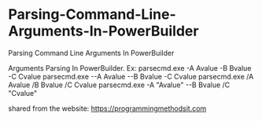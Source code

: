 # Parsing-Command-Line-Arguments-In-PowerBuilder
Parsing Command Line Arguments In PowerBuilder

Arguments Parsing In PowerBuilder.
Ex: 
	parsecmd.exe -A Avalue -B Bvalue -C Cvalue
	parsecmd.exe --A Avalue --B Bvalue -C Cvalue
	parsecmd.exe /A Avalue /B Bvalue /C Cvalue
	parsecmd.exe -A "Avalue" --B Bvalue /C "Cvalue"
	
	
shared from the website: https://programmingmethodsit.com
